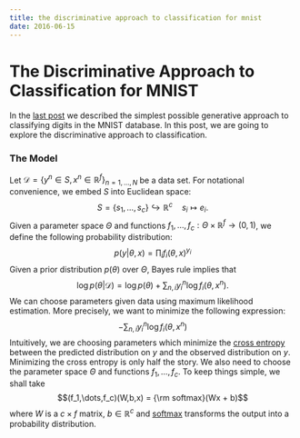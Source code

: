 ```yaml
---
title: the discriminative approach to classification for mnist
date: 2016-06-15
---
```


# The Discriminative Approach to Classification for MNIST

In the [last post](2016-06-08-naive-bayes-classification-and-mnist-database.html) we 
described the simplest possible generative approach to classifying digits in the MNIST 
database. In this post, we are going to explore the discriminative approach to 
classification. 

### The Model

Let $\mathcal{D} = \left\{ y^n \in S,x^n \in \mathbb{R}^f \right\}_{n=1,\dots,N}$ be a 
data set. For notational convenience, we embed $S$ into Euclidean space:
$$S = \{ s_1,\dots,s_c \} \hookrightarrow \mathbb{R}^c \quad s_i \mapsto e_i.$$
Given a parameter space $\Theta$ and functions $f_1,\dots,f_c : \Theta \times 
\mathbb{R}^f \to (0,1)$, we define the following probability distribution:
$$p(y | \theta,x) = \prod_i f_i(\theta,x)^{y_i}$$
Given a prior distribution $p(\theta)$ over $\Theta$, Bayes rule implies that
$$\log p(\theta | \mathcal{D}) = \log p(\theta) + \sum_{n,i} y^n_i \log 
f_i(\theta,x^n).$$
We can choose parameters given data using maximum likelihood estimation. More 
precisely, we want to minimize the following expression:
$$-\sum_{n,i} y^n_i \log f_i(\theta,x^n)$$
Intuitively, we are choosing parameters which minimize the [cross 
entropy](https://en.wikipedia.org/wiki/Cross_entropy) between the 
predicted distribution on $y$ and the observed distribution on $y$. Minimizing the 
cross entropy is only half the story. We also need to choose the parameter space 
$\Theta$ and functions $f_1,\dots,f_c$. To keep things simple, we shall take
$$(f_1,\dots,f_c)(W,b,x) = {\rm softmax}(Wx + b)$$
where $W$ is a $c \times f$ matrix, $b \in \mathbb{R}^c$ and 
[softmax](https://en.wikipedia.org/wiki/Softmax_function) transforms the output into a 
probability distribution.
